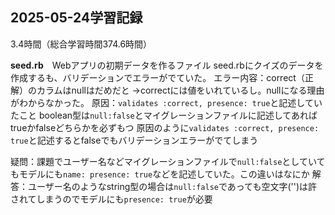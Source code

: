 ## 2025-05-24学習記録
3.4時間（総合学習時間374.6時間）

**seed.rb**　Webアプリの初期データを作るファイル
seed.rbにクイズのデータを作成するも、バリデーションでエラーがでていた。
エラー内容：correct（正解）のカラムはnullはだめだと
→correctには値をいれているし。nullになる理由がわからなかった。
原因：```validates :correct, presence: true```と記述していたこと
boolean型は```null:false```とマイグレーションファイルに記述してあればtrueかfalseどちらかを必ずもつ
原因のように```validates :correct, presence: true```と記述するとfalseでもバリデーションエラーがでてしまう

疑問：課題でユーザー名などマイグレーションファイルで```null:false```としていてもモデルにも```name: presence: true```などを記述していた。この違いはなにか
解答：ユーザー名のようなstring型の場合は```null:false```であっても空文字('')は許されてしまうのでモデルにも```presence: true```が必要